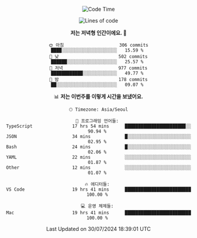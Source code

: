 <div align='center'>
 
<!--START_SECTION:waka-->
![Code Time](http://img.shields.io/badge/Code%20Time-3%2C703%20hrs%2024%20mins-blue)

![Lines of code](https://img.shields.io/badge/%EC%A0%80%EB%8A%94%20%EC%97%AC%ED%83%9C%EA%B9%8C%EC%A7%80%20-1.3%20million%20%EC%A4%84%EC%9D%98%20%EC%BD%94%EB%93%9C%EB%A5%BC%20%EC%9E%91%EC%84%B1%ED%96%88%EC%96%B4%EC%9A%94.-blue)

**저는 저녁형 인간이에요. 🦉** 

```text
🌞 아침                     306 commits         ████░░░░░░░░░░░░░░░░░░░░░   15.59 % 
🌆 낮　                     502 commits         ██████░░░░░░░░░░░░░░░░░░░   25.57 % 
🌃 저녁                     977 commits         ████████████░░░░░░░░░░░░░   49.77 % 
🌙 밤　                     178 commits         ██░░░░░░░░░░░░░░░░░░░░░░░   09.07 % 
```


📊 **저는 이번주를 이렇게 시간을 보냈어요.** 

```text
🕑︎ Timezone: Asia/Seoul

💬 프로그래밍 언어들: 
TypeScript               17 hrs 54 mins      ███████████████████████░░   90.94 % 
JSON                     34 mins             █░░░░░░░░░░░░░░░░░░░░░░░░   02.95 % 
Bash                     24 mins             █░░░░░░░░░░░░░░░░░░░░░░░░   02.06 % 
YAML                     22 mins             ░░░░░░░░░░░░░░░░░░░░░░░░░   01.87 % 
Other                    12 mins             ░░░░░░░░░░░░░░░░░░░░░░░░░   01.07 % 

🔥 에디터들: 
VS Code                  19 hrs 41 mins      █████████████████████████   100.00 % 

💻 운영 체제들: 
Mac                      19 hrs 41 mins      █████████████████████████   100.00 % 
```


 Last Updated on 30/07/2024 18:39:01 UTC
<!--END_SECTION:waka-->
 </div>
<!---
Emewjin/Emewjin is a ✨ special ✨ repository because its `README.md` (this file) appears on your GitHub profile.
You can click the Preview link to take a look at your changes.
--->
